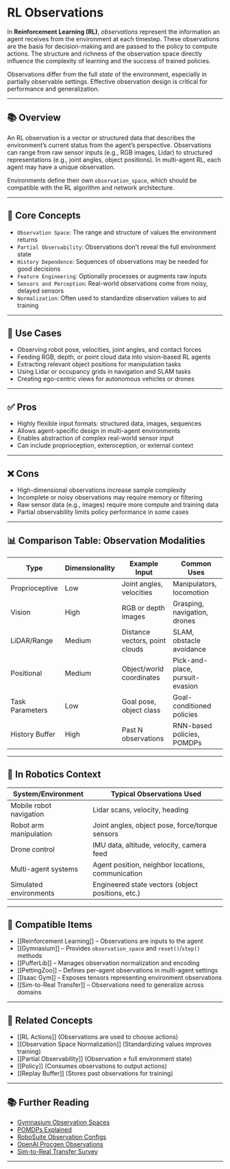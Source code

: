# RL Observations

In **Reinforcement Learning (RL)**, *observations* represent the information an agent receives from the environment at each timestep. These observations are the basis for decision-making and are passed to the policy to compute actions. The structure and richness of the observation space directly influence the complexity of learning and the success of trained policies.

Observations differ from the full *state* of the environment, especially in partially observable settings. Effective observation design is critical for performance and generalization.

---

## 📚 Overview

An RL observation is a vector or structured data that describes the environment’s current status from the agent’s perspective. Observations can range from raw sensor inputs (e.g., RGB images, Lidar) to structured representations (e.g., joint angles, object positions). In multi-agent RL, each agent may have a unique observation.

Environments define their own `observation_space`, which should be compatible with the RL algorithm and network architecture.

---

## 🧠 Core Concepts

- `Observation Space`: The range and structure of values the environment returns  
- `Partial Observability`: Observations don't reveal the full environment state  
- `History Dependence`: Sequences of observations may be needed for good decisions  
- `Feature Engineering`: Optionally processes or augments raw inputs  
- `Sensors and Perception`: Real-world observations come from noisy, delayed sensors  
- `Normalization`: Often used to standardize observation values to aid training  

---

## 🧰 Use Cases

- Observing robot pose, velocities, joint angles, and contact forces  
- Feeding RGB, depth, or point cloud data into vision-based RL agents  
- Extracting relevant object positions for manipulation tasks  
- Using Lidar or occupancy grids in navigation and SLAM tasks  
- Creating ego-centric views for autonomous vehicles or drones  

---

## ✅ Pros

- Highly flexible input formats: structured data, images, sequences  
- Allows agent-specific design in multi-agent environments  
- Enables abstraction of complex real-world sensor input  
- Can include proprioception, exteroception, or external context  

---

## ❌ Cons

- High-dimensional observations increase sample complexity  
- Incomplete or noisy observations may require memory or filtering  
- Raw sensor data (e.g., images) require more compute and training data  
- Partial observability limits policy performance in some cases  

---

## 📊 Comparison Table: Observation Modalities

| Type              | Dimensionality | Example Input                  | Common Uses                       |
|-------------------|----------------|--------------------------------|-----------------------------------|
| Proprioceptive    | Low            | Joint angles, velocities       | Manipulators, locomotion          |
| Vision            | High           | RGB or depth images            | Grasping, navigation, drones      |
| LiDAR/Range       | Medium         | Distance vectors, point clouds | SLAM, obstacle avoidance          |
| Positional        | Medium         | Object/world coordinates       | Pick-and-place, pursuit-evasion   |
| Task Parameters   | Low            | Goal pose, object class        | Goal-conditioned policies         |
| History Buffer    | High           | Past N observations            | RNN-based policies, POMDPs        |

---

## 🤖 In Robotics Context

| System/Environment      | Typical Observations Used                           |
|-------------------------|-----------------------------------------------------|
| Mobile robot navigation | Lidar scans, velocity, heading                      |
| Robot arm manipulation  | Joint angles, object pose, force/torque sensors     |
| Drone control           | IMU data, altitude, velocity, camera feed           |
| Multi-agent systems     | Agent position, neighbor locations, communication   |
| Simulated environments  | Engineered state vectors (object positions, etc.)   |

---

## 🔧 Compatible Items

- [[Reinforcement Learning]] – Observations are inputs to the agent  
- [[Gymnasium]] – Provides `observation_space` and `reset()`/`step()` methods  
- [[PufferLib]] – Manages observation normalization and encoding  
- [[PettingZoo]] – Defines per-agent observations in multi-agent settings  
- [[Isaac Gym]] – Exposes tensors representing environment observations  
- [[Sim-to-Real Transfer]] – Observations need to generalize across domains  

---

## 🔗 Related Concepts

- [[RL Actions]] (Observations are used to choose actions)  
- [[Observation Space Normalization]] (Standardizing values improves training)  
- [[Partial Observability]] (Observation ≠ full environment state)  
- [[Policy]] (Consumes observations to output actions)  
- [[Replay Buffer]] (Stores past observations for training)  

---

## 📚 Further Reading

- [Gymnasium Observation Spaces](https://gymnasium.farama.org/api/spaces/)  
- [POMDPs Explained](https://web.stanford.edu/class/psych209/Readings/SuttonBartoIPRLBook2ndEd.pdf)  
- [RoboSuite Observation Configs](https://github.com/ARISE-Initiative/robosuite)  
- [OpenAI Procgen Observations](https://openai.com/research/procgen-benchmark)  
- [Sim-to-Real Transfer Survey](https://arxiv.org/abs/2009.13303)  

---
